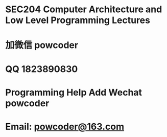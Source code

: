# SEC204 Computer Architecture and Low Level Programming Lectures
# 加微信 powcoder

# QQ 1823890830

# Programming Help Add Wechat powcoder

# Email: powcoder@163.com

